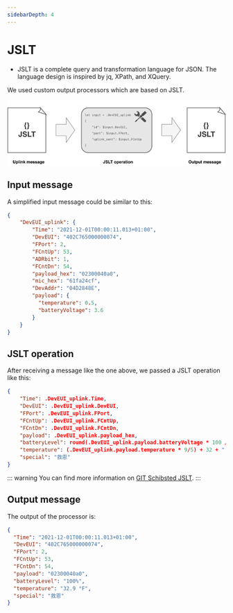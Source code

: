 ```yaml
---
sidebarDepth: 4
---
```


# JSLT

* JSLT is a complete query and transformation language for JSON. The language design is inspired by jq, XPath, and XQuery.

We used custom output processors which are based on JSLT.

![img](./images/jslt.png)

## Input message

A simplified input message could be similar to this:

```json
{
    "DevEUI_uplink": {
        "Time": "2021-12-01T00:00:11.013+01:00",
        "DevEUI": "402C765000000074",
        "FPort": 2,
        "FCntUp": 53,
        "ADRbit": 1,
        "FCntDn": 54,
        "payload_hex": "02300040a0",
        "mic_hex": "61fa24cf",
        "DevAddr": "04D2848E",
        "payload": {
          "temperature": 0.5,
          "batteryVoltage": 3.6
        }
    }
}
```

## JSLT operation

After receiving a message like the one above, we passed a JSLT operation like this:

```json
{
    "Time": .DevEUI_uplink.Time, 
    "DevEUI": .DevEUI_uplink.DevEUI,
    "FPort": .DevEUI_uplink.FPort,
    "FCntUp": .DevEUI_uplink.FCntUp,
    "FCntDn": .DevEUI_uplink.FCntDn,
    "payload": .DevEUI_uplink.payload_hex,
    "batteryLevel": round(.DevEUI_uplink.payload.batteryVoltage * 100 / 3.6) + "%",
    "temperature": (.DevEUI_uplink.payload.temperature * 9/5) + 32 + " °F",
    "special": "救恩"
}
```
::: warning
You can find more information on <a href="https://github.com/schibsted/jslt">GIT Schibsted JSLT</a>.
:::

## Output message

The output of the processor is:

```json
{
  "Time": "2021-12-01T00:00:11.013+01:00",
  "DevEUI": "402C765000000074",
  "FPort": 2,
  "FCntUp": 53,
  "FCntDn": 54,
  "payload": "02300040a0",
  "batteryLevel": "100%",
  "temperature": "32.9 °F",
  "special": "救恩"
}
```
